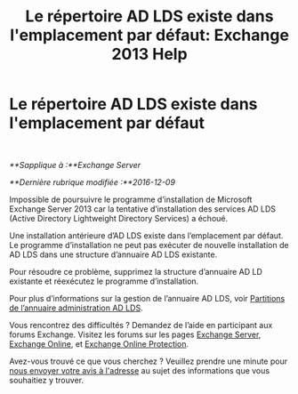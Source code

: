 ﻿---
title: "Le répertoire AD LDS existe dans l'emplacement par défaut: Exchange 2013 Help"
TOCTitle: Le répertoire AD LDS existe dans l'emplacement par défaut
ms:assetid: cf830dec-dd74-47b2-bee2-b8956f8023ce
ms:mtpsurl: https://technet.microsoft.com/fr-fr/library/ms.exch.setupreadiness.adamdatapathexists(v=EXCHG.150)
ms:contentKeyID: 50479209
ms.date: 05/23/2018
mtps_version: v=EXCHG.150
ms.translationtype: MT
---

# Le répertoire AD LDS existe dans l'emplacement par défaut

 

_**Sapplique à :**Exchange Server_

_**Dernière rubrique modifiée :**2016-12-09_

Impossible de poursuivre le programme d’installation de Microsoft Exchange Server 2013 car la tentative d’installation des services AD LDS (Active Directory Lightweight Directory Services) a échoué.

Une installation antérieure d’AD LDS existe dans l’emplacement par défaut. Le programme d’installation ne peut pas exécuter de nouvelle installation de AD LDS dans une structure d’annuaire AD LDS existante.

Pour résoudre ce problème, supprimez la structure d’annuaire AD LD existante et réexécutez le programme d’installation.

Pour plus d’informations sur la gestion de l’annuaire AD LDS, voir [Partitions de l’annuaire administration AD LDS](https://go.microsoft.com/fwlink/p/?linkid=272302).

Vous rencontrez des difficultés ? Demandez de l’aide en participant aux forums Exchange. Visitez les forums sur les pages [Exchange Server](https://go.microsoft.com/fwlink/p/?linkid=60612), [Exchange Online](https://go.microsoft.com/fwlink/p/?linkid=267542), et [Exchange Online Protection](https://go.microsoft.com/fwlink/p/?linkid=285351).

Avez-vous trouvé ce que vous cherchez ? Veuillez prendre une minute pour [nous envoyer votre avis à l'adresse](mailto:exsetuphelpfeedback@microsoft.com?subject=exchange%202013%20setup%20help%20feedback) au sujet des informations que vous souhaitiez y trouver.

